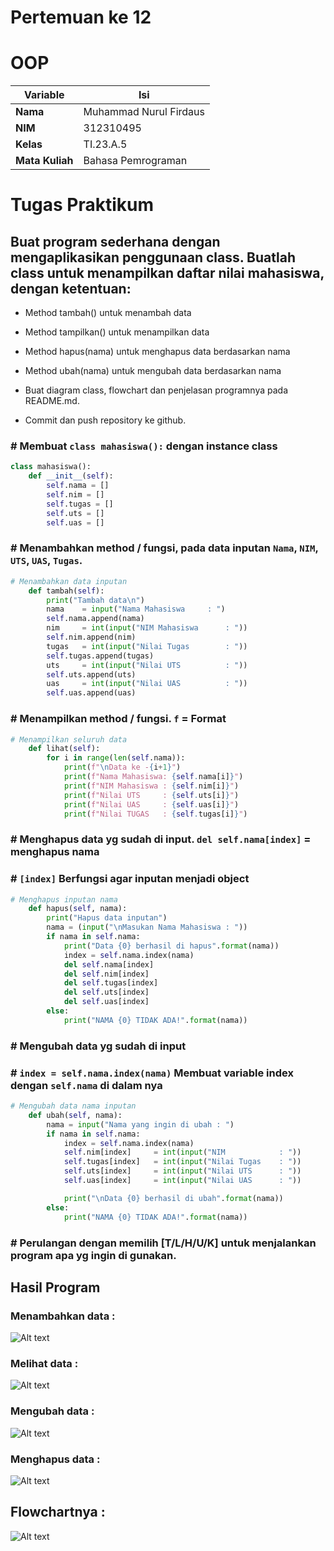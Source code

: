 # Pertemuan ke 12
# OOP

| Variable | Isi |
| -------- | --- |
| **Nama** | Muhammad Nurul Firdaus |
| **NIM** | 312310495 |
| **Kelas** | TI.23.A.5 |
| **Mata Kuliah** | Bahasa Pemrograman |

# Tugas Praktikum

## Buat program sederhana dengan mengaplikasikan penggunaan class. Buatlah class untuk menampilkan daftar nilai mahasiswa, dengan ketentuan:
* Method tambah() untuk menambah data
* Method tampilkan() untuk menampilkan data
* Method hapus(nama) untuk menghapus data berdasarkan nama
* Method ubah(nama) untuk mengubah data berdasarkan nama

* Buat diagram class, flowchart dan penjelasan programnya pada
README.md.
* Commit dan push repository ke github.

### # Membuat ```class mahasiswa():``` dengan instance class
``````python
class mahasiswa():
    def __init__(self):
        self.nama = []
        self.nim = []
        self.tugas = []
        self.uts = []
        self.uas = []
``````

### # Menambahkan method / fungsi, pada data inputan `Nama`, `NIM`, `UTS`, `UAS`, `Tugas`.
``````python
# Menambahkan data inputan 
    def tambah(self):
        print("Tambah data\n")
        nama    = input("Nama Mahasiswa     : ")
        self.nama.append(nama)
        nim     = int(input("NIM Mahasiswa      : "))
        self.nim.append(nim)
        tugas   = int(input("Nilai Tugas        : "))
        self.tugas.append(tugas)
        uts     = int(input("Nilai UTS          : "))
        self.uts.append(uts)
        uas     = int(input("Nilai UAS          : "))
        self.uas.append(uas)
``````

### # Menampilkan method / fungsi. `f` = Format
``````python
# Menampilkan seluruh data 
    def lihat(self):
        for i in range(len(self.nama)):
            print(f"\nData ke -{i+1}")
            print(f"Nama Mahasiswa: {self.nama[i]}")
            print(f"NIM Mahasiswa : {self.nim[i]}")
            print(f"Nilai UTS     : {self.uts[i]}")
            print(f"Nilai UAS     : {self.uas[i]}")
            print(f"Nilai TUGAS   : {self.tugas[i]}")
``````

### # Menghapus data yg sudah di input. ```del self.nama[index]``` = menghapus nama
### # ```[index]``` Berfungsi agar inputan menjadi object
``````python
# Menghapus inputan nama
    def hapus(self, nama):
        print("Hapus data inputan")
        nama = (input("\nMasukan Nama Mahasiswa : "))
        if nama in self.nama:
            print("Data {0} berhasil di hapus".format(nama))
            index = self.nama.index(nama)
            del self.nama[index]
            del self.nim[index]
            del self.tugas[index]
            del self.uts[index]
            del self.uas[index]
        else:
            print("NAMA {0} TIDAK ADA!".format(nama))
``````

### # Mengubah data yg sudah di input
### # ```index = self.nama.index(nama)``` Membuat variable index dengan ```self.nama``` di dalam nya
``````python
# Mengubah data nama inputan
    def ubah(self, nama):
        nama = input("Nama yang ingin di ubah : ")
        if nama in self.nama:
            index = self.nama.index(nama)
            self.nim[index]     = int(input("NIM            : "))
            self.tugas[index]   = int(input("Nilai Tugas    : "))
            self.uts[index]     = int(input("Nilai UTS      : "))
            self.uas[index]     = int(input("Nilai UAS      : "))

            print("\nData {0} berhasil di ubah".format(nama))
        else:
            print("NAMA {0} TIDAK ADA!".format(nama))
``````

### # Perulangan dengan memilih [T/L/H/U/K] untuk menjalankan program apa yg ingin di gunakan.

## Hasil Program
### Menambahkan data :
![Alt text](Praktikum/Tambah.png)

### Melihat data :
![Alt text](Praktikum/Lihat.png)

### Mengubah data :
![Alt text](Praktikum/Ubah.png)

### Menghapus data :
![Alt text](Praktikum/Hapus.png)

## Flowchartnya :
![Alt text](Praktikum/Flowchart.png)